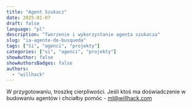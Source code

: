 ```yaml
---
title: "Agent Szukacz"
date: 2025-01-07
draft: false
language: "pl"
description: "Tworzenie i wykorzystanie agenta szukacza"
slug: "ia-agente-de-busqueda"
tags: ["Si", "agenci", "projekty"]
categories: ["si", "agenci", "projekty"]
showAuthor: false
showAuthorsBadges: false
authors:
  - "willhack"
---
```


W przygotowaniu, troszkę cierpliwości. Jeśli ktoś ma doświadczenie w budowaniu agentów i chciałby pomóc - ml@willhack.com 
